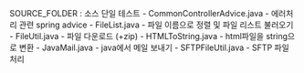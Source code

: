 SOURCE_FOLDER : 소스 단일 테스트
	- CommonControllerAdvice.java
		- 에러처리 관련 spring advice
	- FileList.java
		- 파일 이름으로 정렬 및 파일 리스트 불러오기
	- FileUtil.java
		- 파일 다운로드 (+zip)
	- HTMLToString.java
		- html파일을 string으로 변환
	- JavaMail.java
		- java에서 메일 보내기
	- SFTPFileUtil.java
		- SFTP 파일 처리